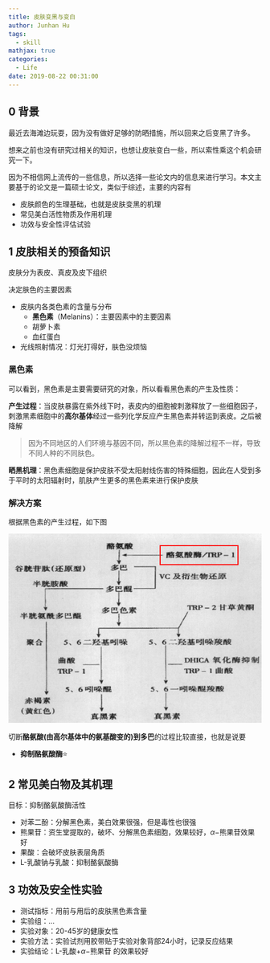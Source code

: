 ```yaml
---
title: 皮肤变黑与变白
author: Junhan Hu
tags: 
  - skill
mathjax: true
categories:
  - Life
date: 2019-08-22 00:31:00
---
```


## 0 背景

最近去海滩边玩耍，因为没有做好足够的防晒措施，所以回来之后变黑了许多。

想来之前也没有研究过相关的知识，也想让皮肤变白一些，所以索性乘这个机会研究一下。

因为不相信网上流传的一些信息，所以选择一些论文内的信息来进行学习。本文主要基于的论文是一篇硕士论文，类似于综述，主要的内容有

* 皮肤颜色的生理基础，也就是皮肤变黑的机理
* 常见美白活性物质及作用机理
* 功效与安全性评估试验

<!-- more -->

## 1 皮肤相关的预备知识

皮肤分为表皮、真皮及皮下组织

决定肤色的主要因素

* 皮肤内各类色素的含量与分布
  * **黑色素**（Melanins）：主要因素中的主要因素
  * 胡萝卜素
  * 血红蛋白
* 光线照射情况：灯光打得好，肤色没烦恼

### 黑色素

可以看到，黑色素是主要需要研究的对象，所以看看黑色素的产生及性质：

**产生过程**：当皮肤暴露在紫外线下时，表皮内的细胞被刺激释放了一些细胞因子，刺激黑素细胞中的**高尔基体**经过一些列化学反应产生黑色素并转运到表皮。之后被降解

> 因为不同地区的人们环境与基因不同，所以黑色素的降解过程不一样，导致不同人种的不同肤色。

**晒黑机理**：黑色素细胞是保护皮肤不受太阳射线伤害的特殊细胞，因此在人受到多于平时的太阳辐射时，肌肤产生更多的黑色素来进行保护皮肤

### 解决方案

根据黑色素的产生过程，如下图

![](https://raw.githubusercontent.com/hujunhan/cloudimage/master/img/melanins-mechanics.png)

切断**酪氨酸(由高尔基体中的氨基酸变的)到多巴**的过程比较直接，也就是说要

* **抑制酪氨酸酶**:star:

## 2 常见美白物及其机理

目标：抑制酪氨酸酶活性

* 对苯二酚：分解黑色素，美白效果很强，但是毒性也很强
* 熊果苷：资生堂提取的，破坏、分解黑色素细胞，效果较好，$\alpha-$熊果苷效果好
* 果酸：会破坏皮肤表层角质
* L-乳酸钠与乳酸：抑制酪氨酸酶

## 3 功效及安全性实验

* 测试指标：用前与用后的皮肤黑色素含量
* 实验组：…
* 实验对象：20-45岁的健康女性
* 实验方法：实验试剂用胶带贴于实验对象背部24小时，记录反应结果
* 实验结论：L-乳酸$+\alpha-$熊果苷 的效果较好